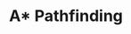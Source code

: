 ---
layout: module
title: A* Pathfinding
authors: [korlibs]
category: Geometry
link: https://github.com/korlibs/korge-ext/tree/main/korma-astar
icon: /i/astar.png
---